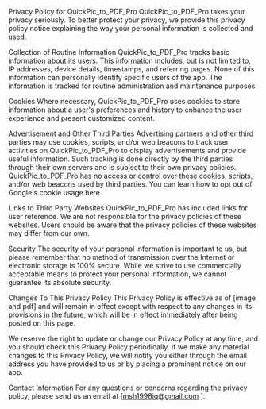 Privacy Policy for QuickPic_to_PDF_Pro
QuickPic_to_PDF_Pro takes your privacy seriously. To better protect your privacy, we provide this privacy policy notice explaining the way your personal information is collected and used.

Collection of Routine Information
QuickPic_to_PDF_Pro tracks basic information about its users. This information includes, but is not limited to, IP addresses, device details, timestamps, and referring pages. None of this information can personally identify specific users of the app. The information is tracked for routine administration and maintenance purposes.

Cookies
Where necessary, QuickPic_to_PDF_Pro uses cookies to store information about a user's preferences and history to enhance the user experience and present customized content.

Advertisement and Other Third Parties
Advertising partners and other third parties may use cookies, scripts, and/or web beacons to track user activities on QuickPic_to_PDF_Pro to display advertisements and provide useful information. Such tracking is done directly by the third parties through their own servers and is subject to their own privacy policies. QuickPic_to_PDF_Pro has no access or control over these cookies, scripts, and/or web beacons used by third parties. You can learn how to opt out of Google's cookie usage here.

Links to Third Party Websites
QuickPic_to_PDF_Pro has included links for user reference. We are not responsible for the privacy policies of these websites. Users should be aware that the privacy policies of these websites may differ from our own.

Security
The security of your personal information is important to us, but please remember that no method of transmission over the Internet or electronic storage is 100% secure. While we strive to use commercially acceptable means to protect your personal information, we cannot guarantee its absolute security.

Changes To This Privacy Policy
This Privacy Policy is effective as of [image and pdf] and will remain in effect except with respect to any changes in its provisions in the future, which will be in effect immediately after being posted on this page.

We reserve the right to update or change our Privacy Policy at any time, and you should check this Privacy Policy periodically. If we make any material changes to this Privacy Policy, we will notify you either through the email address you have provided to us or by placing a prominent notice on our app.

Contact Information
For any questions or concerns regarding the privacy policy, please send us an email at [msh1998iq@gmail.com
].
